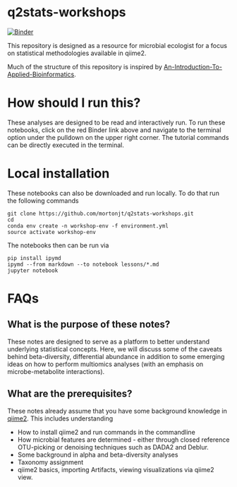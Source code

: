 # q2stats-workshops

[![Binder](https://mybinder.org/badge_logo.svg)](https://mybinder.org/v2/gh/mortonjt/q2stats-workshops/4b239a50be3553248eb9d6823cf227d6393e958b)


This repository is designed as a resource for microbial ecologist for a focus on statistical methodologies available in qiime2.

Much of the structure of this repository is inspired by [An-Introduction-To-Applied-Bioinformatics](https://github.com/applied-bioinformatics/An-Introduction-To-Applied-Bioinformatics).

# How should I run this?
These analyses are designed to be read and interactively run.  To run these notebooks, click on the red Binder link above and navigate to the terminal option under the pulldown on the upper right corner.  The tutorial commands can be directly executed in the terminal.

# Local installation
These notebooks can also be downloaded and run locally.  To do that run the following commands

```
git clone https://github.com/mortonjt/q2stats-workshops.git
cd
conda env create -n workshop-env -f environment.yml
source activate workshop-env
```

The notebooks then can be run via

```
pip install ipymd
ipymd --from markdown --to notebook lessons/*.md
jupyter notebook
```

# FAQs
## What is the purpose of these notes?
These notes are designed to serve as a platform to better understand underlying statistical concepts. Here, we will discuss some of the caveats behind beta-diversity, differential abundance in addition to some emerging ideas on how to perform multiomics analyses (with an emphasis on microbe-metabolite interactions).

## What are the prerequisites?
These notes already assume that you have some background knowledge in [qiime2](https://qiime2.org/).
This includes understanding
 - How to install qiime2 and run commands in the commandline
 - How microbial features are determined - either through closed reference OTU-picking or denoising techniques such as DADA2 and Deblur.
 - Some background in alpha and beta-diversity analyses
 - Taxonomy assignment
 - qiime2 basics, importing Artifacts, viewing visualizations via qiime2 view.
